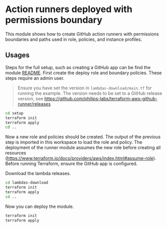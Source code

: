 # Action runners deployed with permissions boundary

This module shows how to create GitHub action runners with permissions boundaries and paths used in role, policies, and instance profiles.

## Usages

Steps for the full setup, such as creating a GitHub app can be find the module [README](../../README.md). First create the deploy role and boundary policies. These steps require an admin user.

> Ensure you have set the version in `lambdas-download/main.tf` for running the example. The version needs to be set to a GitHub release version, see https://github.com/philips-labs/terraform-aws-github-runner/releases


```bash
cd setup
terraform init
terraform apply
cd ..
```

Now a new role and policies should be created. The output of the previous step is imported in this workspace to load the role and policy. The deployment of the runner module assumes the new role before creating all resources (https://www.terraform.io/docs/providers/aws/index.html#assume-role). Before running Terraform, ensure the GitHub app is configured.

Download the lambda releases.

```bash
cd lambdas-download
terraform init
terraform apply
cd ..
```

Now you can deploy the module.

```bash
terraform init
terraform apply
```
